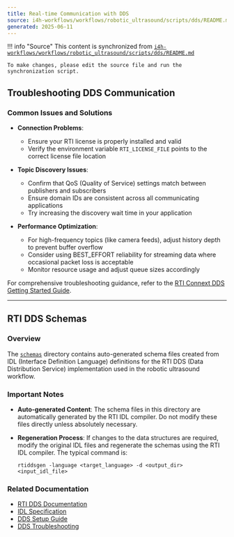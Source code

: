 ```yaml
---
title: Real-time Communication with DDS
source: i4h-workflows/workflows/robotic_ultrasound/scripts/dds/README.md
generated: 2025-06-11
---
```


!!! info "Source"
    This content is synchronized from [`i4h-workflows/workflows/robotic_ultrasound/scripts/dds/README.md`](https://github.com/isaac-for-healthcare/i4h-workflows/blob/main/workflows/robotic_ultrasound/scripts/dds/README.md)
    
    To make changes, please edit the source file and run the synchronization script.

## Troubleshooting DDS Communication

### Common Issues and Solutions

- **Connection Problems**:
  - Ensure your RTI license is properly installed and valid
  - Verify the environment variable `RTI_LICENSE_FILE` points to the correct license file location

- **Topic Discovery Issues**:
  - Confirm that QoS (Quality of Service) settings match between publishers and subscribers
  - Ensure domain IDs are consistent across all communicating applications
  - Try increasing the discovery wait time in your application

- **Performance Optimization**:
  - For high-frequency topics (like camera feeds), adjust history depth to prevent buffer overflow
  - Consider using BEST_EFFORT reliability for streaming data where occasional packet loss is acceptable
  - Monitor resource usage and adjust queue sizes accordingly

For comprehensive troubleshooting guidance, refer to the [RTI Connext DDS Getting Started Guide](https://www.rti.com/gettingstarted).

---

## RTI DDS Schemas

### Overview

The [`schemas`](https://github.com/isaac-for-healthcare/i4h-workflows/tree/main/workflows/robotic_ultrasound/scripts/dds/schemas) directory contains auto-generated schema files created from IDL (Interface Definition Language) definitions for the RTI DDS (Data Distribution Service) implementation used in the robotic ultrasound workflow.

### Important Notes

- **Auto-generated Content**: The schema files in this directory are automatically generated by the RTI IDL compiler. Do not modify these files directly unless absolutely necessary.

- **Regeneration Process**: If changes to the data structures are required, modify the original IDL files and regenerate the schemas using the RTI IDL compiler. The typical command is:
  ```
  rtiddsgen -language <target_language> -d <output_dir> <input_idl_file>
  ```

### Related Documentation

- [RTI DDS Documentation](https://community.rti.com/documentation)
- [IDL Specification](https://www.omg.org/spec/IDL/)
- [DDS Setup Guide](../../how-to/robots/dds-setup.md)
- [DDS Troubleshooting](../../how-to/robots/dds-troubleshooting.md)